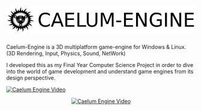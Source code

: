 # ![Caelum-engine](https://raw.githubusercontent.com/NoxWings/Caelum-Engine/master/doc/logo_name.png)

Caelum-Engine is a 3D multiplatform game-engine for Windows &amp; Linux. (3D Rendering, Input, Physics, Sound, NetWork)

I developed this as my Final Year Computer Science Project in order to dive into the world of game development and understand game engines from its design perspective.

[![Caelum Engine Video](http://share.gifyoutube.com/yxb23e.gif)]()  
<p align="center">
  <a href="https://www.youtube.com/watch?v=p2J55SvzNNE">
    <img alt="Caelum Engine Video" src="http://share.gifyoutube.com/yxb23e.gif">
  </a>
</p>

